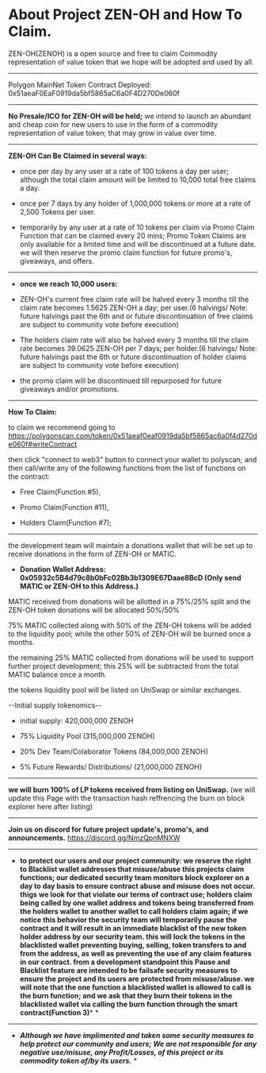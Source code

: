 # About Project ZEN-OH and How To Claim. 

ZEN-OH(ZENOH) is a open source and free to claim Commodity representation of value token that we hope will be adopted and used by all.

 *** 
 
Polygon MainNet Token Contract Deployed: 0x51aeaF0EaF0919da5bf5865aC6a0F4D270De060f


***
**No Presale/ICO for ZEN-OH will be held;** we intend to launch an abundant and cheap coin for new users to use in the form of a commodity representation of value token; that may grow in value over time.
***

**ZEN-OH Can Be Claimed in several ways:**

 * once per day by any user at a rate of 100 tokens a day per user; although the total claim amount will be limited to 10,000 total free claims a day.
 
 * once per 7 days by any holder of 1,000,000 tokens or more at a rate of 2,500 Tokens per user.

 * temporarily by any user at a rate of 10 tokens per claim via Promo Claim Function that can be claimed every 20 mins; Promo Token Claims are only available for a limited time and will be discontinued at a future date. we will then reserve the promo claim function for future promo's, giveaways, and offers.
   
***

* **once we reach 10,000 users:**
  
* ZEN-OH's current free claim rate will be halved every 3 months till the claim rate becomes 1.5625 ZEN-OH a day; per user.(6 halvings/ Note: future halvings past the 6th and or future discontinuation of free claims are subject to community vote before execution)
  
* The holders claim rate will also be halved every 3 months till the claim rate becomes 39.0625 ZEN-OH per 7 days; per holder.(6 halvings/ Note: future halvings past the 6th or future discontinuation of holder claims are subject to community vote before execution)
  
* the promo claim will be discontinued till repurposed for future giveaways and/or promotions.
  
***

**How To Claim:**

to claim we recommend going to https://polygonscan.com/token/0x51aeaf0eaf0919da5bf5865ac6a0f4d270de060f#writeContract 

then click "connect to web3" button to connect your wallet to polyscan; and then call/write any of the following functions from the list of functions on the contract:

 * Free Claim(Function #5),
 
 * Promo Claim(Function #11),
 
 * Holders Claim(Function #7);
 
***

the development team will maintain a donations wallet that will be set up to receive donations in the form of ZEN-OH or MATIC.

* **Donation Wallet Address: 0x05932c5B4d79c8b0bFc02Bb3b1309E67Daae8BcD (Only send MATIC or ZEN-OH to this Address.)**


MATIC received from donations will be allotted in a 75%/25% split and the ZEN-OH token donations will be allocated 50%/50%

75% MATIC collected along with 50% of the ZEN-OH tokens will be added to the liquidity pool; while the other 50% of ZEN-OH will be burned once a months.

the remaining 25% MATIC collected from donations will be used to support further project development; this 25% will be subtracted from the total MATIC balance once a month.

the tokens liquidity pool will be listed on UniSwap or similar exchanges.

 
   --Initial supply tokenomics-- 
   
   * initial supply: 420,000,000 ZENOH
   
  * 75% Liquidity Pool (315,000,000 ZENOH)
  
  * 20% Dev Team/Colaborator Tokens (84,000,000 ZENOH)
  
  * 5% Future Rewards/ Distributions/ (21,000,000 ZENOH)

***
**we will burn 100% of LP tokens received from listing on UniSwap.**
(we will update this Page with the transaction hash reffrencing the burn on block explorer here after listing)

***

**Join us on discord for future project update's, promo's, and announcements.**
https://discord.gg/NmzQpnMNXW

***
* **to protect our users and our project community: we reserve the right to Blacklist wallet addresses that misuse/abuse this projects claim functions; our dedicated security team monitors block explorer on a day to day basis to ensure contract abuse and misuse does not occur. thigs we look for that violate our terms of contract use; holders claim being called by one wallet address and tokens being transferred from the holders wallet to another wallet to call holders claim again; if we notice this behavior the security team will temporarily pause the contract and it will result in an immediate blacklist of the new token holder address by our security team. this will lock the tokens in the blacklisted wallet preventing buying, selling, token transfers to and from the address, as well as preventing the use of any claim features in our contract. from a development standpoint this Pause and Blacklist feature are intended to be failsafe security measures to ensure the project and its users are protected from misuse/abuse. 
 we will note that the one function a blacklisted wallet is allowed to call is the burn function; and we ask that they burn their tokens in the blacklisted wallet via calling the burn function through the smart contract(Function 3)*** *
***
* ***Although we have implimented and taken some security measures to help protect our community and users; We are not responsible for any negative use/misuse, any Profit/Losses, of this project or its commodity token of/by its users.*** *

